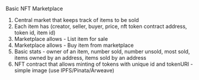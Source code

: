 Basic NFT Marketplace

1. Central market that keeps track of items to be sold
2. Each item has (creator, seller, buyer, price, nft token contract address, token id, item id)
3. Marketplace allows - List item for sale
4. Marketplace allows - Buy item from marketplace
5. Basic stats - owner of an item, number sold, number unsold, most sold, items owned by an address, items sold by an address
6. NFT contract that allows minting of tokens with unique id and tokenURI - simple image (use IPFS/Pinata/Arweave)
